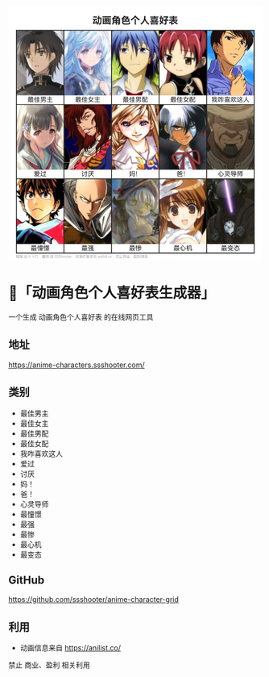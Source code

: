 ![动画角色个人喜好表](https://github.com/ssshooter/anime-character-grid/blob/master/sample.jpg?raw=true)

# 🤖「动画角色个人喜好表生成器」

一个生成 动画角色个人喜好表 的在线网页工具

## 地址 

https://anime-characters.ssshooter.com/

## 类别

- 最佳男主
- 最佳女主
- 最佳男配
- 最佳女配
- 我咋喜欢这人
- 爱过
- 讨厌
- 妈！
- 爸！
- 心灵导师
- 最憧憬
- 最强
- 最惨
- 最心机
- 最变态

## GitHub

https://github.com/ssshooter/anime-character-grid


## 利用

 - 动画信息来自 https://anilist.co/

禁止 商业、盈利 相关利用